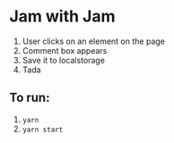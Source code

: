 # Jam with Jam

1. User clicks on an element on the page
2. Comment box appears
3. Save it to localstorage
4. Tada

## To run:

1. `yarn`
2. `yarn start`